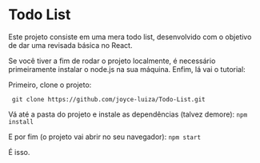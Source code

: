 # Todo List

Este projeto consiste em uma mera todo list, desenvolvido com o objetivo de dar uma revisada básica no React.

Se você tiver a fim de rodar o projeto localmente, é necessário primeiramente instalar o node.js na sua máquina. Enfim, lá vai o tutorial:

Primeiro, clone o projeto:

` git clone https://github.com/joyce-luiza/Todo-List.git`

Vá até a pasta do projeto e instale as dependências (talvez demore):
`npm install`

E por fim (o projeto vai abrir no seu navegador):
`npm start`

É isso.
